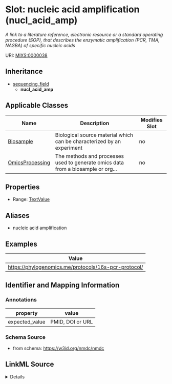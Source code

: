 # Slot: nucleic acid amplification (nucl_acid_amp)


_A link to a literature reference, electronic resource or a standard operating procedure (SOP), that describes the enzymatic amplification (PCR, TMA, NASBA) of specific nucleic acids_



URI: [MIXS:0000038](https://w3id.org/mixs/0000038)




## Inheritance

* [sequencing_field](sequencing_field.md)
    * **nucl_acid_amp**





## Applicable Classes

| Name | Description | Modifies Slot |
| --- | --- | --- |
[Biosample](Biosample.md) | Biological source material which can be characterized by an experiment |  no  |
[OmicsProcessing](OmicsProcessing.md) | The methods and processes used to generate omics data from a biosample or org... |  no  |







## Properties

* Range: [TextValue](TextValue.md)



## Aliases


* nucleic acid amplification




## Examples

| Value |
| --- |
| https://phylogenomics.me/protocols/16s-pcr-protocol/ |

## Identifier and Mapping Information





### Annotations

| property | value |
| --- | --- |
| expected_value | PMID, DOI or URL |



### Schema Source


* from schema: https://w3id.org/nmdc/nmdc




## LinkML Source

<details>
```yaml
name: nucl_acid_amp
annotations:
  expected_value:
    tag: expected_value
    value: PMID, DOI or URL
description: A link to a literature reference, electronic resource or a standard operating
  procedure (SOP), that describes the enzymatic amplification (PCR, TMA, NASBA) of
  specific nucleic acids
title: nucleic acid amplification
examples:
- value: https://phylogenomics.me/protocols/16s-pcr-protocol/
from_schema: https://w3id.org/nmdc/nmdc
aliases:
- nucleic acid amplification
rank: 1000
is_a: sequencing field
string_serialization: '{PMID}|{DOI}|{URL}'
slot_uri: MIXS:0000038
multivalued: false
alias: nucl_acid_amp
domain_of:
- Biosample
- OmicsProcessing
range: TextValue

```
</details>